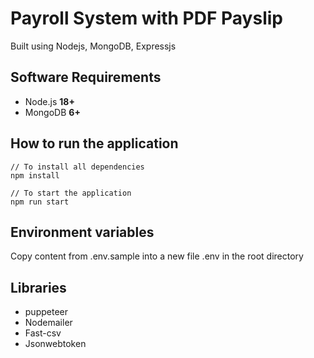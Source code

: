 # Payroll System with PDF Payslip 

Built using Nodejs, MongoDB, Expressjs


## Software Requirements

- Node.js **18+**
- MongoDB **6+** 

## How to run the application
```
// To install all dependencies
npm install

// To start the application
npm run start

```

## Environment variables

Copy content from .env.sample into a new file .env in the root directory

## Libraries
- puppeteer
- Nodemailer
- Fast-csv
- Jsonwebtoken
